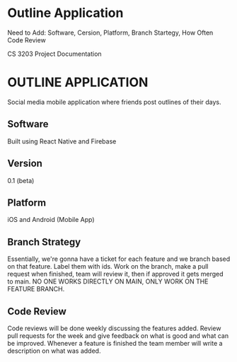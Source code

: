# Outline Application

Need to Add: Software, Cersion, Platform, Branch Startegy, How Often Code Review

CS 3203 Project Documentation

# OUTLINE APPLICATION
Social media mobile application where friends post outlines of their days. 

## Software
Built using React Native and Firebase

## Version
0.1 (beta)

## Platform
iOS and Android (Mobile App)

## Branch Strategy
Essentially, we're gonna have a ticket for each feature and we branch based on that feature. Label them with ids. Work on the branch, make a pull request when finished, team will review it, then if approved it gets merged to main. NO ONE WORKS DIRECTLY ON MAIN, ONLY WORK ON THE FEATURE BRANCH.

## Code Review
Code reviews will be done weekly discussing the features added. Review pull requests for the week and give feedback on what is good and what can be improved. Whenever a feature is finished the team member will write a description on what was added. 
